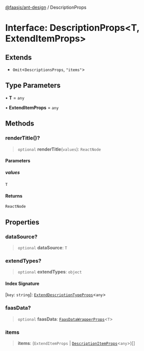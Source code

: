 [@faasjs/ant-design](../README.md) / DescriptionProps

# Interface: DescriptionProps\<T, ExtendItemProps\>

## Extends

- `Omit`\<`DescriptionsProps`, `"items"`\>

## Type Parameters

• **T** = `any`

• **ExtendItemProps** = `any`

## Methods

### renderTitle()?

> `optional` **renderTitle**(`values`): `ReactNode`

#### Parameters

##### values

`T`

#### Returns

`ReactNode`

## Properties

### dataSource?

> `optional` **dataSource**: `T`

### extendTypes?

> `optional` **extendTypes**: `object`

#### Index Signature

 \[`key`: `string`\]: [`ExtendDescriptionTypeProps`](ExtendDescriptionTypeProps.md)\<`any`\>

### faasData?

> `optional` **faasData**: [`FaasDataWrapperProps`](FaasDataWrapperProps.md)\<`T`\>

### items

> **items**: (`ExtendItemProps` \| [`DescriptionItemProps`](DescriptionItemProps.md)\<`any`\>)[]
